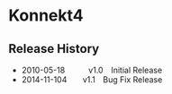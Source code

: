 # Konnekt4

## Release History
 * 2010-05-18   v1.0 Initial Release
 * 2014-11-104  v1.1 Bug Fix Release